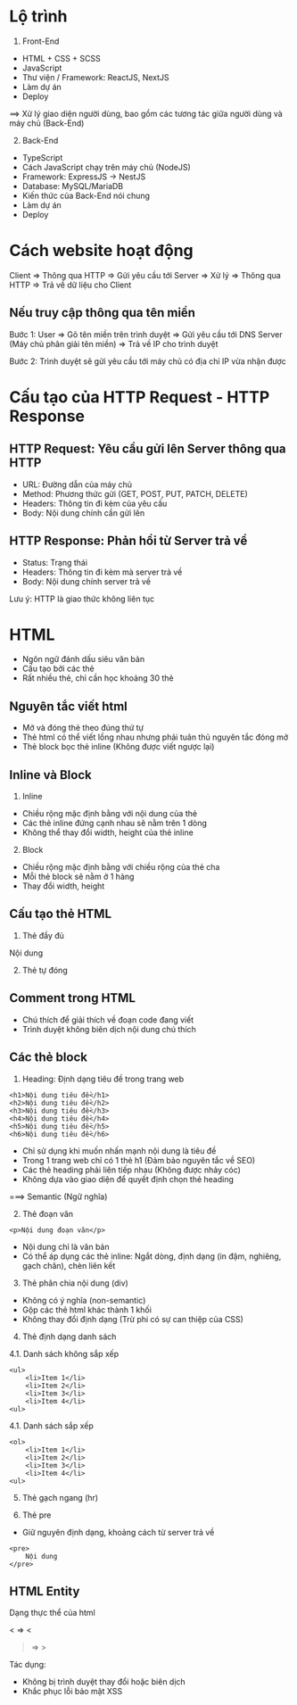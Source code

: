 # Lộ trình

1. Front-End

- HTML + CSS + SCSS
- JavaScript
- Thư viện / Framework: ReactJS, NextJS
- Làm dự án
- Deploy

==> Xử lý giao diện người dùng, bao gồm các tương tác giữa người dùng và máy chủ (Back-End)

2. Back-End

- TypeScript
- Cách JavaScript chạy trên máy chủ (NodeJS)
- Framework: ExpressJS -> NestJS
- Database: MySQL/MariaDB
- Kiến thức của Back-End nói chung
- Làm dự án
- Deploy

# Cách website hoạt động

Client => Thông qua HTTP => Gửi yêu cầu tới Server => Xử lý => Thông qua HTTP => Trả về dữ liệu cho Client

## Nếu truy cập thông qua tên miền

Bước 1: User => Gõ tên miền trên trình duyệt => Gửi yêu cầu tới DNS Server (Máy chủ phân giải tên miền) => Trả về IP cho trình duyệt

Bước 2: Trình duyệt sẽ gửi yêu cầu tới máy chủ có địa chỉ IP vừa nhận được

# Cấu tạo của HTTP Request - HTTP Response

## HTTP Request: Yêu cầu gửi lên Server thông qua HTTP

- URL: Đường dẫn của máy chủ
- Method: Phương thức gửi (GET, POST, PUT, PATCH, DELETE)
- Headers: Thông tin đi kèm của yêu cầu
- Body: Nội dung chính cần gửi lên

## HTTP Response: Phản hồi từ Server trả về

- Status: Trạng thái
- Headers: Thông tin đi kèm mà server trả về
- Body: Nội dung chính server trả về

Lưu ý: HTTP là giao thức không liên tục

# HTML

- Ngôn ngữ đánh dấu siêu văn bản
- Cấu tạo bởi các thẻ
- Rất nhiều thẻ, chỉ cần học khoảng 30 thẻ

## Nguyên tắc viết html

- Mở và đóng thẻ theo đúng thứ tự
- Thẻ html có thể viết lồng nhau nhưng phải tuân thủ nguyên tắc đóng mở
- Thẻ block bọc thẻ inline (Không được viết ngược lại)

## Inline và Block

1. Inline

- Chiều rộng mặc định bằng với nội dung của thẻ
- Các thẻ inline đứng cạnh nhau sẽ nằm trên 1 dòng
- Không thể thay đổi width, height của thẻ inline

2. Block

- Chiều rộng mặc định bằng với chiều rộng của thẻ cha
- Mỗi thẻ block sẽ nằm ở 1 hàng
- Thay đổi width, height

## Cấu tạo thẻ HTML

1. Thẻ đầy đủ

<tenthe thuoctinh1="giatri1" thuoctinh2="giatri2">Nội dung</tenthe>

2. Thẻ tự đóng

<tenthe thuoctinh1="giatri1" thuoctinh2="giatri2" />

## Comment trong HTML

- Chú thích để giải thích về đoạn code đang viết
- Trình duyệt không biên dịch nội dung chú thích

## Các thẻ block

1. Heading: Định dạng tiêu đề trong trang web

```
<h1>Nội dung tiêu đề</h1>
<h2>Nội dung tiêu đề</h2>
<h3>Nội dung tiêu đề</h3>
<h4>Nội dung tiêu đề</h4>
<h5>Nội dung tiêu đề</h5>
<h6>Nội dung tiêu đề</h6>
```

- Chỉ sử dụng khi muốn nhấn mạnh nội dung là tiêu đề
- Trong 1 trang web chỉ có 1 thẻ h1 (Đảm bảo nguyên tắc về SEO)
- Các thẻ heading phải liên tiếp nhau (Không được nhảy cóc)
- Không dựa vào giao diện để quyết định chọn thẻ heading

===> Semantic (Ngữ nghĩa)

2. Thẻ đoạn văn

```
<p>Nội dung đoạn văn</p>
```

- Nội dung chỉ là văn bản
- Có thể áp dụng các thẻ inline: Ngắt dòng, định dạng (in đậm, nghiêng, gạch chân), chèn liên kết

3. Thẻ phân chia nội dung (div)

- Không có ý nghĩa (non-semantic)
- Gộp các thẻ html khác thành 1 khối
- Không thay đổi định dạng (Trừ phi có sự can thiệp của CSS)

4. Thẻ định dạng danh sách

4.1. Danh sách không sắp xếp

```
<ul>
    <li>Item 1</li>
    <li>Item 2</li>
    <li>Item 3</li>
    <li>Item 4</li>
<ul>
```

4.1. Danh sách sắp xếp

```
<ol>
    <li>Item 1</li>
    <li>Item 2</li>
    <li>Item 3</li>
    <li>Item 4</li>
<ul>
```

5. Thẻ gạch ngang (hr)

6. Thẻ pre

- Giữ nguyên định dạng, khoảng cách từ server trả về

```
<pre>
    Nội dung
</pre>
```
## HTML Entity

Dạng thực thể của html

< => &lt;
> => &gt;

Tác dụng: 

- Không bị trình duyệt thay đổi hoặc biên dịch
- Khắc phục lỗi bảo mật XSS